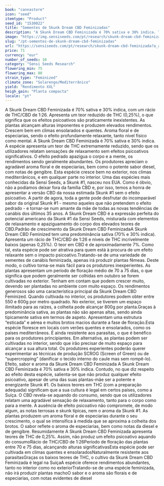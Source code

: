 ```yaml
---
book: "cannastore"
icon: "seed"
itemtype: "Product"
seed_id: "1530022"
title: "Sementes de Skunk Dream CBD Feminizadas"
description: "A Skunk Dream CBD Feminizada é 70% sativa e 30% indica. Teor de THC de 0,25% e efeito relaxante. Aroma floral e de especiarias."
image: "https://img.sensiseeds.com/pt/research/skunk-dream-cbd-feminizada-image.png"
slug: "/pt-sementes-de-skunk-dream-cbd-feminizadas"
url: "https://sensiseeds.com/pt/research/skunk-dream-cbd-feminizada?a_aid=cannastore"
price: 71
currency: "eur"
number_of_seeds: 10
category: "Sensi Seeds Research"
flowering_min: 75
flowering_max: 80
strain_type: "Feminized"
climate_zone: "Solarengo/Mediterrânico"
yield: "Rendimento XXL"
heigh_gain: "Planta compacta"
locale: "pt"
---
```

A Skunk Dream CBD Feminizada é 70% sativa e 30% indica, com um rácio de THC/CBD de 1:26. Apresenta um teor reduzido de THC (0,25%), o que significa que os efeitos psicoativos são praticamente inexistentes. As plantas alcançam alturas imponentes e produzem elevados rendimentos. Crescem bem em climas ensolarados e quentes. Aroma floral e de especiarias, sendo o efeito profundamente relaxante, tanto nível físico como mental. A Skunk Dream CBD Feminizada é 70% sativa e 30% indica. A espécie apresenta um teor de THC extremamente reduzido, sendo que os utilizadores relatam sensações de relaxamento sem efeitos psicoativos significativos. O efeito pedrado apazigua o corpo e a mente, os rendimentos sendo geralmente abundantes. Os produtores apreciam o agradável aroma floral e de especiarias, bem como o potente sabor diesel, com notas de gengibre. Esta espécie cresce bem no exterior, nos climas mediterrânicos, e em qualquer parte no interior. Uma das espécies mais conhecidas da Sensi Seeds, a Skunk #1, nasceu nos EUA. Como é óbvio, não a podíamos deixar fora da família CBD e, por isso, temos a honra de apresentar a versão CBD da nossa estimada Skunk #1 sem o efeito psicoativo. A partir de agora, toda a gente pode desfrutar do incomparável sabor da original Skunk #1 - mesmo aqueles que não pretendem o efeito pedrado - e tornar-se num amante da mãe de todas as novas tendências de canábis dos últimos 35 anos. A Skunk Dream CBD é a expressão perfeita do potencial americano da Skunk #1 da Sensi Seeds, misturada com elementos de relaxamento e apaziguamento do corpo dos elevados teores de CBD.Padrão de crescimento da Skunk Dream CBD FeminizadaA Skunk Dream CBD Feminized tem uma predominância sativa (70% e 30% indica). Apresenta um rácio de THC/CBD de 1:26 e níveis de THC incrivelmente baixos (apenas 0,25%). O teor em CBD é de aproximadamente 7%. Como tal, esta espécie pode ser atrativa para quem está à procura de um efeito relaxante sem o impacto psicoativo.Tratando-se de uma variedade de sementes de canábis feminizada, apenas irá produzir plantas fêmeas. Deste modo, o cultivo torna-se mais fácil para os produtores inexperientes. As plantas apresentam um período de floração médio de 70 a 75 dias, o que significa que podem geralmente ser colhidas em outubro se forem cultivadas no exterior. Tenham em contam que podem crescer muito, devendo ser plantadas no ambiente com muito espaço. Os rendimentos generosos são uma característica principal da Skunk Dream CBD Feminized. Quando cultivada no interior, os produtores podem obter entre 550 e 600g por metro quadrado. No exterior, se tiverem um espaço ilimitado para as raízes, a colheita pode alcançar 800g por planta.Graças à predominância sativa, as plantas não são apenas altas, sendo ainda tipicamente sativa em termos de aspeto. Apresentam uma estrutura “esticada” e aérea e muitos brotos macios durante a fase de floração.Esta espécie floresce em locais com verões quentes e ensolarados, como os países mediterrâneos. É ainda resistente aos parasitas, o que é benéfico para os produtores principiantes. Em alternativa, as plantas podem ser cultivadas no interior, sendo que irão precisar de muito espaço para alcançar a sua altura total. Os produtores experientes poderão querer experimentar as técnicas de produção SCROG (Screen of Green) ou de “supercropping” (danificar o tecido interno do caule mas sem rompê-lo). Efeito, sabor e aroma da Skunk Dream CBD Feminizada A Skunk Dream CBD Feminizada é 70% sativa e 30% indica. Contudo, no que diz respeito ao efeito desta espécie, salienta-se que não produz qualquer efeito psicoativo, apesar de uma das suas plantas-mãe ser a potente e energizante Skunk #1. Os baixos teores em THC (com a preparação adequada) significam que a sua cultura é legal em certos países, como a Suíça. O CBD revela-se aquando do consumo, sendo que os utilizadores relatam uma agradável sensação de relaxamento, tanto para o corpo como para a mente. A ausência de efeito psicoativo não compromete, de modo algum, as notas terrosas e skunk típicas, nem o aroma da Skunk #1. As plantas produzem um aroma floral e de especiarias durante o seu crescimento, o qual se intensifica à medida que se aproxima a colheita dos brotos. O sabor reflete o aroma de especiarias, bem como notas da diesel e de gengibre. Resumidamente A Skunk Dream CBD Feminizada apresenta teores de THC de 0,25%. Assim, não produz um efeito psicoativo aquando do consumoRácio de THC/CBD de 1:26Período de floração das plantas entre 70 e 75 dias, alcançando alturas significativasEsta espécie pode ser cultivada em climas quentes e ensolaradosNaturalmente resistente aos parasitasGraças os baixos teores de THC, o cultivo da Skunk Dream CBD Feminizada é legal na SuíçaA espécie oferece rendimentos abundantes, tanto no interior como no exteriorTratando-se de uma espécie feminizada, não irá produzir plantas machoO sabor e o aroma são florais e de especiarias, com notas evidentes de diesel
